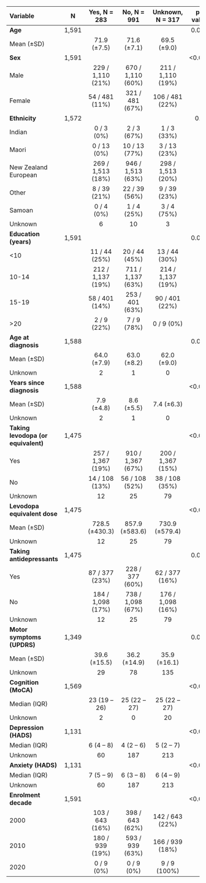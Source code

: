 |**Variable**                        | **N** | **Yes**, N = 283  |  **No**, N = 991  | **Unknown**, N = 317 | **p-value** |
|:-----------------------------------|:-----:|:-----------------:|:-----------------:|:--------------------:|:-----------:|
|__Age__                             | 1,591 |                   |                   |                      |    0.002    |
|Mean (±SD)                          |       |    71.9 (±7.5)    |    71.6 (±7.1)    |     69.5 (±9.0)      |             |
|__Sex__                             | 1,591 |                   |                   |                      |   <0.001    |
|Male                                |       | 229 / 1,110 (21%) | 670 / 1,110 (60%) |  211 / 1,110 (19%)   |             |
|Female                              |       |  54 / 481 (11%)   |  321 / 481 (67%)  |   106 / 481 (22%)    |             |
|__Ethnicity__                       | 1,572 |                   |                   |                      |     0.2     |
|Indian                              |       |    0 / 3 (0%)     |    2 / 3 (67%)    |     1 / 3 (33%)      |             |
|Maori                               |       |    0 / 13 (0%)    |   10 / 13 (77%)   |     3 / 13 (23%)     |             |
|New Zealand European                |       | 269 / 1,513 (18%) | 946 / 1,513 (63%) |  298 / 1,513 (20%)   |             |
|Other                               |       |   8 / 39 (21%)    |   22 / 39 (56%)   |     9 / 39 (23%)     |             |
|Samoan                              |       |    0 / 4 (0%)     |    1 / 4 (25%)    |     3 / 4 (75%)      |             |
|Unknown                             |       |         6         |        10         |          3           |             |
|__Education (years)__               | 1,591 |                   |                   |                      |    0.030    |
|<10                                 |       |   11 / 44 (25%)   |   20 / 44 (45%)   |    13 / 44 (30%)     |             |
|10-14                               |       | 212 / 1,137 (19%) | 711 / 1,137 (63%) |  214 / 1,137 (19%)   |             |
|15-19                               |       |  58 / 401 (14%)   |  253 / 401 (63%)  |    90 / 401 (22%)    |             |
|>20                                 |       |    2 / 9 (22%)    |    7 / 9 (78%)    |      0 / 9 (0%)      |             |
|__Age at diagnosis__                | 1,588 |                   |                   |                      |    0.072    |
|Mean (±SD)                          |       |    64.0 (±7.9)    |    63.0 (±8.2)    |     62.0 (±9.0)      |             |
|Unknown                             |       |         2         |         1         |          0           |             |
|__Years since diagnosis__           | 1,588 |                   |                   |                      |   <0.001    |
|Mean (±SD)                          |       |    7.9 (±4.8)     |    8.6 (±5.5)     |      7.4 (±6.3)      |             |
|Unknown                             |       |         2         |         1         |          0           |             |
|__Taking levodopa (or equivalent)__ | 1,475 |                   |                   |                      |   <0.001    |
|Yes                                 |       | 257 / 1,367 (19%) | 910 / 1,367 (67%) |  200 / 1,367 (15%)   |             |
|No                                  |       |  14 / 108 (13%)   |  56 / 108 (52%)   |    38 / 108 (35%)    |             |
|Unknown                             |       |        12         |        25         |          79          |             |
|__Levodopa equivalent dose__        | 1,475 |                   |                   |                      |   <0.001    |
|Mean (±SD)                          |       |  728.5 (±430.3)   |  857.9 (±583.6)   |    730.9 (±579.4)    |             |
|Unknown                             |       |        12         |        25         |          79          |             |
|__Taking antidepressants__          | 1,475 |                   |                   |                      |    0.018    |
|Yes                                 |       |  87 / 377 (23%)   |  228 / 377 (60%)  |    62 / 377 (16%)    |             |
|No                                  |       | 184 / 1,098 (17%) | 738 / 1,098 (67%) |  176 / 1,098 (16%)   |             |
|Unknown                             |       |        12         |        25         |          79          |             |
|__Motor symptoms (UPDRS)__          | 1,349 |                   |                   |                      |    0.010    |
|Mean (±SD)                          |       |   39.6 (±15.5)    |   36.2 (±14.9)    |     35.9 (±16.1)     |             |
|Unknown                             |       |        29         |        78         |         135          |             |
|__Cognition (MoCA)__                | 1,569 |                   |                   |                      |   <0.001    |
|Median (IQR)                        |       |   23 (19 – 26)    |   25 (22 – 27)    |     25 (22 – 27)     |             |
|Unknown                             |       |         2         |         0         |          20          |             |
|__Depression (HADS)__               | 1,131 |                   |                   |                      |   <0.001    |
|Median (IQR)                        |       |     6 (4 – 8)     |     4 (2 – 6)     |      5 (2 – 7)       |             |
|Unknown                             |       |        60         |        187        |         213          |             |
|__Anxiety (HADS)__                  | 1,131 |                   |                   |                      |   <0.001    |
|Median (IQR)                        |       |     7 (5 – 9)     |     6 (3 – 8)     |      6 (4 – 9)       |             |
|Unknown                             |       |        60         |        187        |         213          |             |
|__Enrolment decade__                | 1,591 |                   |                   |                      |   <0.001    |
|2000                                |       |  103 / 643 (16%)  |  398 / 643 (62%)  |   142 / 643 (22%)    |             |
|2010                                |       |  180 / 939 (19%)  |  593 / 939 (63%)  |   166 / 939 (18%)    |             |
|2020                                |       |    0 / 9 (0%)     |    0 / 9 (0%)     |     9 / 9 (100%)     |             |
